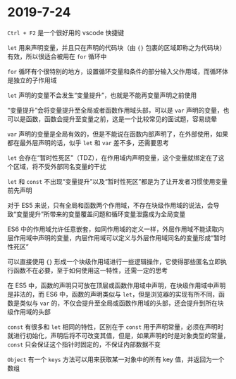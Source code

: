 # 2019-7-24

`Ctrl + F2` 是一个很好用的 vscode 快捷键

`let` 用来声明变量，并且只在声明的代码块（由 `{}` 包裹的区域即称之为代码块）有效，所以很适合被用在 `for` 循环中

`for` 循环有个很特别的地方，设置循环变量和条件的部分输入父作用域，而循环体是独立的子作用域

`let` 声明的变量不会发生“变量提升”，也就是不能再变量声明之前使用

“变量提升”会将变量提升至全局或者函数作用域头部，可以是 `var` 声明的变量，也可以是函数，函数会提升至变量之前，这是一个比较常见的面试题，容易绕晕

`var` 声明的变量是全局有效的，但是不能说在函数内部声明了，在外部使用，如果都在最外层声明的话，似乎 `let` 和 `var` 差不多，还需要思考

`let` 会存在“暂时性死区”（TDZ），在作用域内声明变量，这个变量就绑定在了这个区域，将不受外部同名变量的干扰

`let` 和 `const` 不出现“变量提升”以及“暂时性死区”都是为了让开发者习惯使用变量前先声明

对于 ES5 来说，只有全局和函数两个作用域，不存在块级作用域的说法，会导致“变量提升”所带来的变量覆盖问题和循环变量泄露成为全局变量

ES6 中的作用域允许任意嵌套，如同作用域的定义一样，外层作用域不能读取内层作用域中声明的变量，内层作用域可以定义与外层作用域同名的变量形成“暂时性死区”

可以直接使用 `{}` 形成一个块级作用域进行一些逻辑操作，它使得那些匿名立即执行函数不在必要，至于如何使用这一特性，还需一定的思考

在 ES5 中，函数的声明只可放在顶层或函数作用域中声明，在块级作用域中声明是非法的，而 ES6 中，函数的声明类似与 `let`，但是浏览器的实现有所不同，函数是类似与 `var` 的，不仅会提升至全局或函数作用域的头部，还会提升到所在块级作用域的头部

`const` 有很多和 `let` 相同的特性，区别在于 `const` 用于声明常量，必须在声明时就进行初始化，声明后将不可改变其值，但是，如果声明的时是对象类型的常量，`const` 只会保证这个指针时固定的，不保证内部数据不变

`Object` 有一个 `keys` 方法可以用来获取某一对象中的所有 key 值，并返回为一个数组
